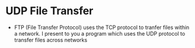 # UDP File Transfer
- FTP (File Transfer Protocol) uses the TCP protocol to tranfer files within a network. I present to you a program which uses the UDP protocol to transfer files across networks

